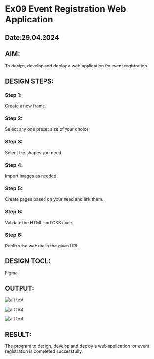 # Ex09 Event Registration Web Application
## Date:29.04.2024

## AIM:
To design, develop and deploy a web application for event registration.

## DESIGN STEPS:

### Step 1:
Create a new frame.

### Step 2:
Select any one preset size of your choice.

### Step 3:
Select the shapes you need.

### Step 4:
Import images as needed.

### Step 5:
Create pages based on your need and link them.

### Step 6:

Validate the HTML and CSS code.

### Step 6:

Publish the website in the given URL.

## DESIGN TOOL:
Figma

## OUTPUT:
![alt text](<Screenshot 2024-04-29 190325.png>)

![alt text](<Screenshot 2024-04-29 190344.png>)

![alt text](<Screenshot 2024-04-29 190401.png>)

## RESULT:
The program to design, develop and deploy a web application for event registration is completed successfully.
